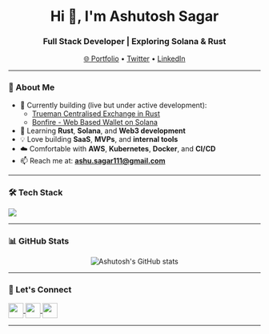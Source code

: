 <h1 align="center">Hi 👋, I'm Ashutosh Sagar</h1>
<h3 align="center">Full Stack Developer | Exploring Solana & Rust</h3>

<p align="center">
  <a href="https://ashutoshsagar.com" target="_blank">🌐 Portfolio</a> •
  <a href="https://twitter.com/sagar11ashutosh" target="_blank">Twitter</a> •
  <a href="https://linkedin.com/in/ashutosh-sagar-4b2612185/" target="_blank">LinkedIn</a>
</p>

---

### 🚀 About Me
- 🔭 Currently building (live but under active development):
  - <a href="https://trueman.ashutoshsagar.com" target="_blank">Trueman Centralised Exchange in Rust</a>
  - <a href="https://bonfire.ashutoshsagar.com" target="_blank">Bonfire - Web Based Wallet on Solana</a>
- 🧠 Learning **Rust**, **Solana**, and **Web3 development**
- 💡 Love building **SaaS**, **MVPs**, and **internal tools**
- ☁️ Comfortable with **AWS**, **Kubernetes**, **Docker**, and **CI/CD**
- 📫 Reach me at: **ashu.sagar111@gmail.com**

---

### 🛠️ Tech Stack

<p align="left">
  <img src="https://skillicons.dev/icons?i=ts,js,react,nextjs,nodejs,express,postgres,mongodb,tailwind,docker,kubernetes,aws,linux,git" />
</p>

---

### 📊 GitHub Stats

<p align="center">
  <img src="https://github-readme-stats.vercel.app/api?username=thecurioussailor&show_icons=true&hide_title=true&count_private=true&theme=radical" alt="Ashutosh's GitHub stats" />
</p>

---

### 🤝 Let's Connect

<p align="left">
  <a href="https://twitter.com/sagar11ashutosh" target="blank">
    <img align="center" src="https://skillicons.dev/icons?i=twitter" height="30" />
  </a>
  <a href="https://linkedin.com/in/ashutosh-sagar-4b2612185/" target="blank">
    <img align="center" src="https://skillicons.dev/icons?i=linkedin" height="30" />
  </a>
  <a href="mailto:ashu.sagar111@gmail.com" target="blank">
    <img align="center" src="https://skillicons.dev/icons?i=gmail" height="30" />
  </a>
</p>

---
